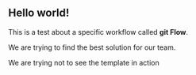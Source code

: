 ## Hello world!

This is a test about a specific workflow called **git Flow**.

We are trying to find the best solution for our team.

We are trying not to see the template in action
